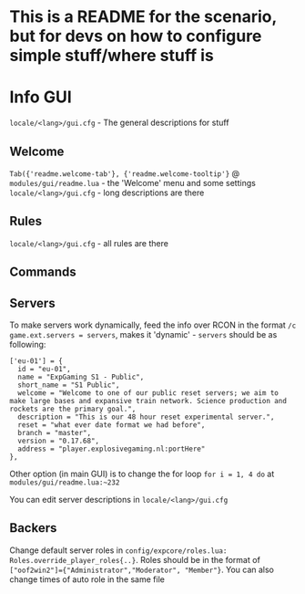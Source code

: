 # This is a README for the scenario, but for devs on how to configure simple stuff/where stuff is

# Info GUI

`locale/<lang>/gui.cfg` - The general descriptions for stuff

## Welcome

`Tab({'readme.welcome-tab'}, {'readme.welcome-tooltip'}` @ `modules/gui/readme.lua` - the 'Welcome' menu and some settings
`locale/<lang>/gui.cfg` - long descriptions are there

## Rules

`locale/<lang>/gui.cfg` - all rules are there

## Commands

## Servers

To make servers work dynamically, feed the info over RCON in the format `/c game.ext.servers = servers`, makes it 'dynamic' - `servers` should be as following:

```
['eu-01'] = {
  id = "eu-01",
  name = "ExpGaming S1 - Public",
  short_name = "S1 Public",
  welcome = "Welcome to one of our public reset servers; we aim to make large bases and expansive train network. Science production and rockets are the primary goal.",
  description = "This is our 48 hour reset experimental server.",
  reset = "what ever date format we had before",
  branch = "master",
  version = "0.17.68",
  address = "player.explosivegaming.nl:portHere"
},
```

Other option (in main GUI) is to change the for loop `for i = 1, 4 do` at `modules/gui/readme.lua:~232`

You can edit server descriptions in `locale/<lang>/gui.cfg`

## Backers

Change default server roles in `config/expcore/roles.lua: Roles.override_player_roles{..}`. Roles should be in the format of `["oof2win2"]={"Administrator","Moderator", "Member"}`. You can also change times of auto role in the same file
